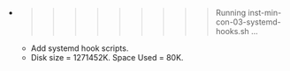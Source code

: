 * >>>>>>>>> Running inst-min-con-03-systemd-hooks.sh ...
  * Add systemd hook scripts.
  * Disk size = 1271452K. Space Used = 80K.
